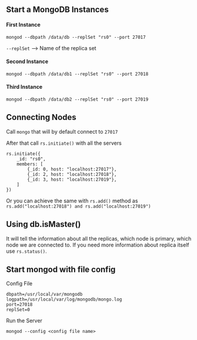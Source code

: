 ## Start a MongoDB Instances

#### First Instance  
`mongod --dbpath /data/db --replSet "rs0" --port 27017`

`--replSet` --> Name of the replica set


#### Second Instance
`mongod --dbpath /data/db1 --replSet "rs0" --port 27018`

#### Third Instance
`mongod --dbpath /data/db2 --replSet "rs0" --port 27019`


## Connecting Nodes
Call `mongo` that will by default connect to `27017`

After that call `rs.initiate()` with all the servers

```
rs.initiate({
    _id: "rs0",
    members: [
        {_id: 0, host: "localhost:27017"},
        {_id: 2, host: "localhost:27018"},
        {_id: 3, host: "localhost:27019"},
    ]
})
```

Or you can achieve the same with `rs.add()` method as `rs.add("localhost:27018") and rs.add("localhost:27019")`

## Using db.isMaster()
It will tell the information about all the replicas, which node is primary, which node we are connected to.
If you need more information about replica itself use `rs.status()`. 

## Start mongod with file config

Config File
```
dbpath=/usr/local/var/mongodb
logpath=/usr/local/var/log/mongodb/mongo.log
port=27018
replSet=0
```

Run the Server

`mongod --config <config file name>`
